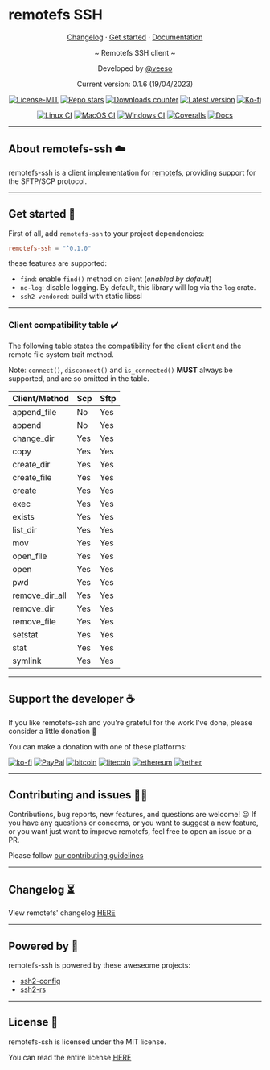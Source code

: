 # remotefs SSH

<p align="center">
  <a href="https://veeso.github.io/remotefs-ssh/blob/main/CHANGELOG.md" target="_blank">Changelog</a>
  ·
  <a href="#get-started">Get started</a>
  ·
  <a href="https://docs.rs/remotefs-ssh" target="_blank">Documentation</a>
</p>

<p align="center">~ Remotefs SSH client ~</p>

<p align="center">Developed by <a href="https://veeso.github.io/" target="_blank">@veeso</a></p>
<p align="center">Current version: 0.1.6 (19/04/2023)</p>

<p align="center">
  <a href="https://opensource.org/licenses/MIT"
    ><img
      src="https://img.shields.io/badge/License-MIT-teal.svg"
      alt="License-MIT"
  /></a>
  <a href="https://github.com/veeso/remotefs-rs-ssh/stargazers"
    ><img
      src="https://img.shields.io/github/stars/veeso/remotefs-rs-ssh.svg"
      alt="Repo stars"
  /></a>
  <a href="https://crates.io/crates/remotefs-ssh"
    ><img
      src="https://img.shields.io/crates/d/remotefs-ssh.svg"
      alt="Downloads counter"
  /></a>
  <a href="https://crates.io/crates/remotefs-ssh"
    ><img
      src="https://img.shields.io/crates/v/remotefs-ssh.svg"
      alt="Latest version"
  /></a>
  <a href="https://ko-fi.com/veeso">
    <img
      src="https://img.shields.io/badge/donate-ko--fi-red"
      alt="Ko-fi"
  /></a>
</p>
<p align="center">
  <a href="https://github.com/veeso/remotefs-rs-ssh/actions"
    ><img
      src="https://github.com/veeso/remotefs-rs-ssh/workflows/Linux/badge.svg"
      alt="Linux CI"
  /></a>
  <a href="https://github.com/veeso/remotefs-rs-ssh/actions"
    ><img
      src="https://github.com/veeso/remotefs-rs-ssh/workflows/MacOS/badge.svg"
      alt="MacOS CI"
  /></a>
  <a href="https://github.com/veeso/remotefs-rs-ssh/actions"
    ><img
      src="https://github.com/veeso/remotefs-rs-ssh/workflows/Windows/badge.svg"
      alt="Windows CI"
  /></a>
  <a href="https://coveralls.io/github/veeso/remotefs-rs-ssh"
    ><img
      src="https://coveralls.io/repos/github/veeso/remotefs-rs-ssh/badge.svg"
      alt="Coveralls"
  /></a>
  <a href="https://docs.rs/remotefs-ssh"
    ><img
      src="https://docs.rs/remotefs-ssh/badge.svg"
      alt="Docs"
  /></a>
</p>

---

## About remotefs-ssh ☁️

remotefs-ssh is a client implementation for [remotefs](https://github.com/veeso/remotefs-rs), providing support for the SFTP/SCP protocol.

---

## Get started 🚀

First of all, add `remotefs-ssh` to your project dependencies:

```toml
remotefs-ssh = "^0.1.0"
```

these features are supported:

- `find`: enable `find()` method on client (*enabled by default*)
- `no-log`: disable logging. By default, this library will log via the `log` crate.
- `ssh2-vendored`: build with static libssl

---

### Client compatibility table ✔️

The following table states the compatibility for the client client and the remote file system trait method.

Note: `connect()`, `disconnect()` and `is_connected()` **MUST** always be supported, and are so omitted in the table.

| Client/Method  | Scp | Sftp |
|----------------|-----|------|
| append_file    | No  | Yes  |
| append         | No  | Yes  |
| change_dir     | Yes | Yes  |
| copy           | Yes | Yes  |
| create_dir     | Yes | Yes  |
| create_file    | Yes | Yes  |
| create         | Yes | Yes  |
| exec           | Yes | Yes  |
| exists         | Yes | Yes  |
| list_dir       | Yes | Yes  |
| mov            | Yes | Yes  |
| open_file      | Yes | Yes  |
| open           | Yes | Yes  |
| pwd            | Yes | Yes  |
| remove_dir_all | Yes | Yes  |
| remove_dir     | Yes | Yes  |
| remove_file    | Yes | Yes  |
| setstat        | Yes | Yes  |
| stat           | Yes | Yes  |
| symlink        | Yes | Yes  |

---

## Support the developer ☕

If you like remotefs-ssh and you're grateful for the work I've done, please consider a little donation 🥳

You can make a donation with one of these platforms:

[![ko-fi](https://img.shields.io/badge/Ko--fi-F16061?style=for-the-badge&logo=ko-fi&logoColor=white)](https://ko-fi.com/veeso)
[![PayPal](https://img.shields.io/badge/PayPal-00457C?style=for-the-badge&logo=paypal&logoColor=white)](https://www.paypal.me/chrisintin)
[![bitcoin](https://img.shields.io/badge/Bitcoin-ff9416?style=for-the-badge&logo=bitcoin&logoColor=white)](https://btc.com/bc1qvlmykjn7htz0vuprmjrlkwtv9m9pan6kylsr8w)
[![litecoin](https://img.shields.io/badge/Litecoin-345d9d?style=for-the-badge&logo=Litecoin&logoColor=white)](https://blockchair.com/litecoin/address/ltc1q89a7f859gt7nuekvnuuc25wapkq2f8ny78mp8l)
[![ethereum](https://img.shields.io/badge/Ethereum-3C3C3D?style=for-the-badge&logo=Ethereum&logoColor=white)](https://etherscan.io/address/0xE57E761Aa806c9afe7e06Fb0601B17beC310f9c4)
[![tether](https://img.shields.io/badge/tether-168363?style=for-the-badge&logo=tether&logoColor=white)](https://etherscan.io/address/0xE57E761Aa806c9afe7e06Fb0601B17beC310f9c4)

---

## Contributing and issues 🤝🏻

Contributions, bug reports, new features, and questions are welcome! 😉
If you have any questions or concerns, or you want to suggest a new feature, or you want just want to improve remotefs, feel free to open an issue or a PR.

Please follow [our contributing guidelines](CONTRIBUTING.md)

---

## Changelog ⏳

View remotefs' changelog [HERE](CHANGELOG.md)

---

## Powered by 💪

remotefs-ssh is powered by these aweseome projects:

- [ssh2-config](https://github.com/veeso/ssh2-config)
- [ssh2-rs](https://github.com/alexcrichton/ssh2-rs)

---

## License 📃

remotefs-ssh is licensed under the MIT license.

You can read the entire license [HERE](LICENSE)
